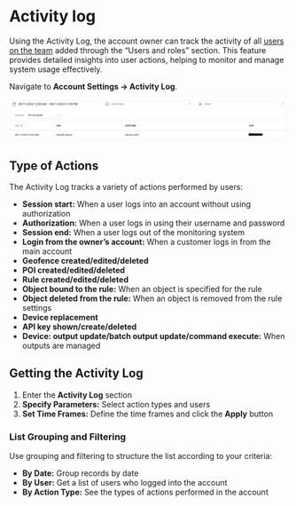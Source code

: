 # Activity log

Using the Activity Log, the account owner can track the activity of all [users on the team](users-and-roles/) added through the “Users and roles” section. This feature provides detailed insights into user actions, helping to monitor and manage system usage effectively.

Navigate to **Account Settings → Activity Log**.

![](attachments/image-20241108-172817.png)

## Type of Actions

The Activity Log tracks a variety of actions performed by users:

* **Session start:** When a user logs into an account without using authorization
* **Authorization:** When a user logs in using their username and password
* **Session end:** When a user logs out of the monitoring system
* **Login from the owner’s account:** When a customer logs in from the main account
* **Geofence created/edited/deleted**
* **POI created/edited/deleted**
* **Rule created/edited/deleted**
* **Object bound to the rule:** When an object is specified for the rule
* **Object deleted from the rule:** When an object is removed from the rule settings
* **Device replacement**
* **API key shown/create/deleted**
* **Device: output update/batch output update/command execute:** When outputs are managed

## Getting the Activity Log

1. Enter the **Activity Log** section
2. **Specify Parameters:** Select action types and users
3. **Set Time Frames:** Define the time frames and click the **Apply** button

### List Grouping and Filtering

Use grouping and filtering to structure the list according to your criteria:

* **By Date:** Group records by date
* **By User:** Get a list of users who logged into the account
* **By Action Type:** See the types of actions performed in the account
